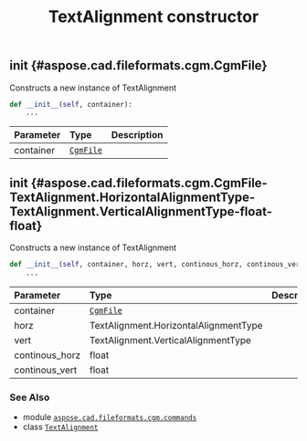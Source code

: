 ﻿---
title: TextAlignment constructor
second_title: Aspose.CAD for Python via .NET API References
description: 
type: docs
weight: 10
url: /python-net/aspose.cad.fileformats.cgm.commands/textalignment/__init__/
is_root: false
---

## __init__ {#aspose.cad.fileformats.cgm.CgmFile}

Constructs a new instance of TextAlignment



```python
def __init__(self, container):
    ...
```


| Parameter | Type | Description |
| :- | :- | :- |
| container | [`CgmFile`](/cad/python-net/aspose.cad.fileformats.cgm/cgmfile) |  |


## __init__ {#aspose.cad.fileformats.cgm.CgmFile-TextAlignment.HorizontalAlignmentType-TextAlignment.VerticalAlignmentType-float-float}

Constructs a new instance of TextAlignment



```python
def __init__(self, container, horz, vert, continous_horz, continous_vert):
    ...
```


| Parameter | Type | Description |
| :- | :- | :- |
| container | [`CgmFile`](/cad/python-net/aspose.cad.fileformats.cgm/cgmfile) |  |
| horz | TextAlignment.HorizontalAlignmentType |  |
| vert | TextAlignment.VerticalAlignmentType |  |
| continous_horz | float |  |
| continous_vert | float |  |



### See Also
* module [`aspose.cad.fileformats.cgm.commands`](../../)
* class [`TextAlignment`](/cad/python-net/aspose.cad.fileformats.cgm.commands/textalignment)
